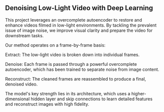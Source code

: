 ## Denoising Low-Light Video with Deep Learning

This project leverages an overcomplete autoencoder to restore and enhance videos filmed in low-light environments. By tackling the prevalent issue of image noise, we improve visual clarity and prepare the video for downstream tasks.

Our method operates on a frame-by-frame basis:

Extract: The low-light video is broken down into individual frames.

Denoise: Each frame is passed through a powerful overcomplete autoencoder, which has been trained to separate noise from image content.

Reconstruct: The cleaned frames are reassembled to produce a final, denoised video.

The model's key strength lies in its architecture, which uses a higher-dimensional hidden layer and skip connections to learn detailed features and reconstruct images with high fidelity.
